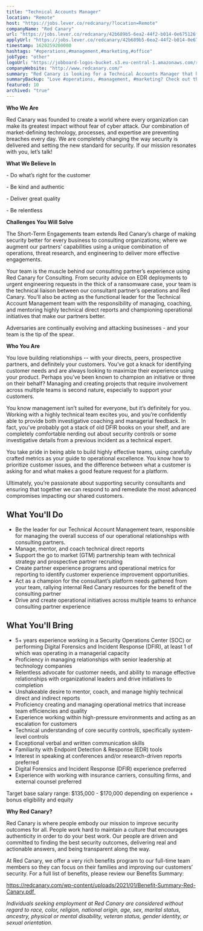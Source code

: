 ```yaml
---
title: "Technical Accounts Manager"
location: "Remote"
host: "https://jobs.lever.co/redcanary/?location=Remote"
companyName: "Red Canary"
url: "https://jobs.lever.co/redcanary/42b689b5-6ea2-44f2-b014-0e675126faa1"
applyUrl: "https://jobs.lever.co/redcanary/42b689b5-6ea2-44f2-b014-0e675126faa1/apply"
timestamp: 1620259200000
hashtags: "#operations,#management,#marketing,#office"
jobType: "other"
logoUrl: "https://jobboard-logos-bucket.s3.eu-central-1.amazonaws.com/red-canary"
companyWebsite: "http://www.redcanary.com/"
summary: "Red Canary is looking for a Technical Accounts Manager that has 5+ years experience working in a Security Operations Center."
summaryBackup: "Love #operations, #management, #marketing? Check out this job post!"
featured: 10
archived: "true"
---
```


**Who We Are**

Red Canary was founded to create a world where every organization can make its greatest impact without fear of cyber attack. Our combination of market-defining technology, processes, and expertise are preventing breaches every day. We are completely changing the way security is delivered and setting the new standard for security. If our mission resonates with you, let’s talk!  

**What We Believe In**

\- Do what’s right for the customer

\- Be kind and authentic

\- Deliver great quality

\- Be relentless

**Challenges You Will Solve**

The Short-Term Engagements team extends Red Canary’s charge of making security better for every business to consulting organizations; where we augment our partners’ capabilities using a unique combination of operations, threat research, and engineering to deliver more effective engagements.

Your team is the muscle behind our consulting partner’s experience using Red Canary for Consulting. From security advice on EDR deployments to urgent engineering requests in the thick of a ransomware case, your team is the technical liaison between our consultant partner’s operations and Red Canary. You’ll also be acting as the functional leader for the Technical Account Management team with the responsibility of managing, coaching, and mentoring highly technical direct reports and championing operational initiatives that make our partners better.

Adversaries are continually evolving and attacking businesses - and your team is the tip of the spear. 

**Who You Are**

You love building relationships -- with your directs, peers, prospective partners, and definitely your customers. You’ve got a knack for identifying customer needs and are always looking to maximize their experience using your product. Perhaps you’ve been known to champion an initiative or three on their behalf? Managing and creating projects that require involvement across multiple teams is second nature, especially to support your customers.

You know management isn’t suited for everyone, but it’s definitely for you. Working with a highly technical team excites you, and you’re confidently able to provide both investigative coaching and managerial feedback. In fact, you’ve probably got a stack of old DFIR books on your shelf, and are completely comfortable nerding out about security controls or some investigative details from a previous incident as a technical expert.

You take pride in being able to build highly effective teams, using carefully crafted metrics as your guide to operational excellence. You know how to prioritize customer issues, and the difference between what a customer is asking for and what makes a good feature request for a platform.

Ultimately, you’re passionate about supporting security consultants and ensuring that together we can respond to and remediate the most advanced compromises impacting our shared customers. 

## What You'll Do

*   Be the leader for our Technical Account Management team, responsible for managing the overall success of our operational relationships with consulting partners. 
*   Manage, mentor, and coach technical direct reports
*   Support the go to market (GTM) partnership team with technical strategy and prospective partner recruiting
*   Create partner experience programs and operational metrics for reporting to identify customer experience improvement opportunities.
*   Act as a champion for the consultant’s platform needs gathered from your team, rallying internal Red Canary resources for the benefit of the consulting partner
*   Drive and create operational initiatives across multiple teams to enhance consulting partner experience

## What You'll Bring

*   5+ years experience working in a Security Operations Center (SOC) or performing Digital Forensics and Incident Response (DFIR), at least 1 of which was operating in a managerial capacity
*   Proficiency in managing relationships with senior leadership at technology companies
*   Relentless advocate for customer needs, and ability to manage effective relationships with organizational leaders and drive initiatives to completion
*   Unshakeable desire to mentor, coach, and manage highly technical direct and indirect reports
*   Proficiency creating and managing operational metrics that increase team efficiencies and quality
*   Experience working within high-pressure environments and acting as an escalation for customers
*   Technical understanding of core security controls, specifically system-level controls
*   Exceptional verbal and written communication skills
*   Familiarity with Endpoint Detection & Response (EDR) tools
*   Interest in speaking at conferences and/or research-driven reports preferred
*   Digital Forensics and Incident Response (DFIR) experience preferred
*   Experience with working with insurance carriers, consulting firms, and external counsel preferred

Target base salary range: $135,000 - $170,000 depending on experience + bonus eligibility and equity

**Why Red Canary?**

Red Canary is where people embody our mission to improve security outcomes for all. People work hard to maintain a culture that encourages authenticity in order to do your best work. Our people are driven and committed to finding the best security outcomes, delivering real and actionable answers, and being transparent along the way. 

At Red Canary, we offer a very rich benefits program to our full-time team members so they can focus on their families and improving our customers’ security. For a full list of benefits, please review our Benefits Summary:

https://redcanary.com/wp-content/uploads/2021/01/Benefit-Summary-Red-Canary.pdf 

_Individuals seeking employment at Red Canary are considered without regard to race, color, religion, national origin, age, sex, marital status, ancestry, physical or mental disability, veteran status, gender identity, or sexual orientation._
